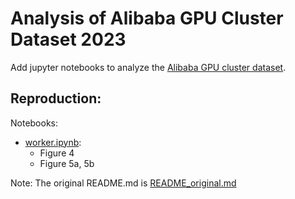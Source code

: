 # Analysis of Alibaba GPU Cluster Dataset 2023

Add jupyter notebooks to analyze the [Alibaba GPU cluster dataset](https://github.com/alibaba/alibaba-lingjun-dataset-2023).

## Reproduction:

Notebooks: 

* [worker.ipynb](notebooks/worker.ipynb):
  * Figure 4
  * Figure 5a, 5b

Note: The original README.md is [README_original.md](README_original.md)

